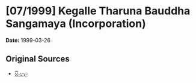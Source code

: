# [07/1999] Kegalle Tharuna Bauddha Sangamaya (Incorporation)

**Date:** 1999-03-26

## Original Sources

- [සිංහල](https://documents.gov.lk/view/acts/1999/3/07-1999_S.pdf)
